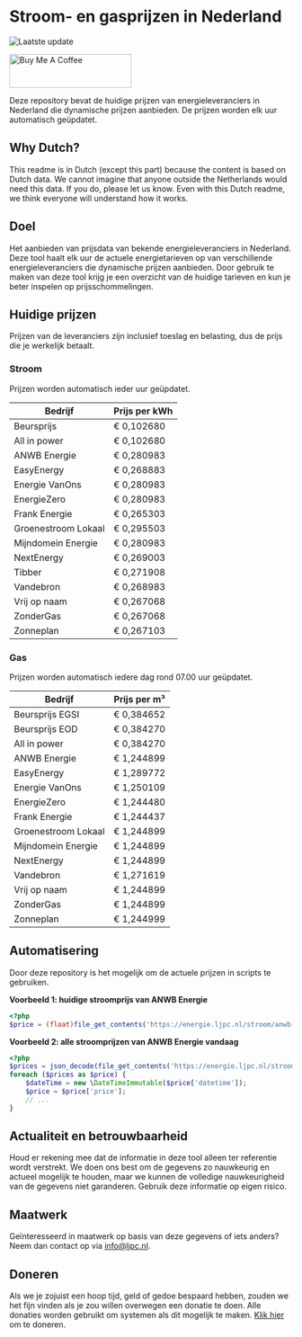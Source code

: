 # Stroom- en gasprijzen in Nederland

![Laatste update](https://img.shields.io/badge/laatste%20update-2025--04--04%2022%3A00%20CET-brightgreen)

<a href="https://www.buymeacoffee.com/Lars-" target="_blank"><img src="https://cdn.buymeacoffee.com/buttons/v2/default-orange.png" alt="Buy Me A Coffee" height="60" style="height: 60px !important;width: 217px !important;" ></a>

Deze repository bevat de huidige prijzen van energieleveranciers in Nederland die dynamische prijzen aanbieden. De prijzen worden elk uur automatisch geüpdatet.

## Why Dutch?

This readme is in Dutch (except this part) because the content is based on Dutch data. We cannot imagine that anyone outside the Netherlands would need this data. If you do, please let us know. Even with this Dutch readme, we think
everyone will understand how it works.

## Doel

Het aanbieden van prijsdata van bekende energieleveranciers in Nederland. Deze tool haalt elk uur de actuele energietarieven op van verschillende energieleveranciers die dynamische prijzen aanbieden. Door gebruik te maken van deze tool
krijg je een overzicht van de huidige tarieven en kun je beter inspelen op prijsschommelingen.

## Huidige prijzen

Prijzen van de leveranciers zijn inclusief toeslag en belasting, dus de prijs die je werkelijk betaalt.

### Stroom

Prijzen worden automatisch ieder uur geüpdatet.

 Bedrijf | Prijs per kWh 
---------|---------------
Beursprijs | € 0,102680
All in power | € 0,102680
ANWB Energie | € 0,280983
EasyEnergy | € 0,268883
Energie VanOns | € 0,280983
EnergieZero | € 0,280983
Frank Energie | € 0,265303
Groenestroom Lokaal | € 0,295503
Mijndomein Energie | € 0,280983
NextEnergy | € 0,269003
Tibber | € 0,271908
Vandebron | € 0,268983
Vrij op naam | € 0,267068
ZonderGas | € 0,267068
Zonneplan | € 0,267103


### Gas

Prijzen worden automatisch iedere dag rond 07.00 uur geüpdatet.

 Bedrijf | Prijs per m³ 
---------|--------------
Beursprijs EGSI | € 0,384652
Beursprijs EOD | € 0,384270
All in power | € 0,384270
ANWB Energie | € 1,244899
EasyEnergy | € 1,289772
Energie VanOns | € 1,250109
EnergieZero | € 1,244480
Frank Energie | € 1,244437
Groenestroom Lokaal | € 1,244899
Mijndomein Energie | € 1,244899
NextEnergy | € 1,244899
Vandebron | € 1,271619
Vrij op naam | € 1,244899
ZonderGas | € 1,244899
Zonneplan | € 1,244999


## Automatisering

Door deze repository is het mogelijk om de actuele prijzen in scripts te gebruiken.

**Voorbeeld 1: huidige stroomprijs van ANWB Energie**

```php
<?php
$price = (float)file_get_contents('https://energie.ljpc.nl/stroom/anwb-energie-nu.txt');

```

**Voorbeeld 2: alle stroomprijzen van ANWB Energie vandaag**

```php
<?php
$prices = json_decode(file_get_contents('https://energie.ljpc.nl/stroom/all-in-power-vandaag.json'),true);
foreach ($prices as $price) {
    $dateTime = new \DateTimeImmutable($price['datetime']);
    $price = $price['price'];
    // ...
}
```

## Actualiteit en betrouwbaarheid

Houd er rekening mee dat de informatie in deze tool alleen ter referentie wordt verstrekt. We doen ons best om de gegevens zo nauwkeurig en actueel mogelijk te houden, maar we kunnen de volledige nauwkeurigheid van de gegevens niet
garanderen. Gebruik deze informatie op eigen risico.

## Maatwerk

Geïnteresseerd in maatwerk op basis van deze gegevens of iets anders? Neem dan contact op
via [info@ljpc.nl](mailto:info@ljpc.nl?subject=Energie%20prijzen).

## Doneren

Als we je zojuist een hoop tijd, geld of gedoe bespaard hebben, zouden we het fijn vinden als je zou willen overwegen een
donatie te doen. Alle donaties worden gebruikt om systemen als dit mogelijk te
maken. [Klik hier](https://www.buymeacoffee.com/Lars-) om te doneren.
